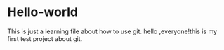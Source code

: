 # Hello-world
This is just a learning file about how to use git.
hello ,everyone!this is my first test project about git.
